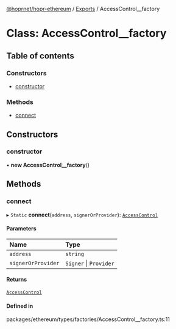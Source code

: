 [@hoprnet/hopr-ethereum](../README.md) / [Exports](../modules.md) / AccessControl__factory

# Class: AccessControl\_\_factory

## Table of contents

### Constructors

- [constructor](accesscontrol__factory.md#constructor)

### Methods

- [connect](accesscontrol__factory.md#connect)

## Constructors

### constructor

• **new AccessControl__factory**()

## Methods

### connect

▸ `Static` **connect**(`address`, `signerOrProvider`): [`AccessControl`](accesscontrol.md)

#### Parameters

| Name | Type |
| :------ | :------ |
| `address` | `string` |
| `signerOrProvider` | `Signer` \| `Provider` |

#### Returns

[`AccessControl`](accesscontrol.md)

#### Defined in

packages/ethereum/types/factories/AccessControl__factory.ts:11
